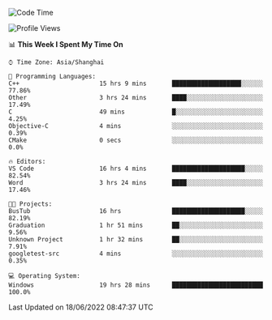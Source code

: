 <!--START_SECTION:waka-->
![Code Time](http://img.shields.io/badge/Code%20Time-134%20hrs%2049%20mins-blue)

![Profile Views](http://img.shields.io/badge/Profile%20Views-0-blue)

📊 **This Week I Spent My Time On** 

```text
⌚︎ Time Zone: Asia/Shanghai

💬 Programming Languages: 
C++                      15 hrs 9 mins       ███████████████████░░░░░░   77.86% 
Other                    3 hrs 24 mins       ████░░░░░░░░░░░░░░░░░░░░░   17.49% 
C                        49 mins             █░░░░░░░░░░░░░░░░░░░░░░░░   4.25% 
Objective-C              4 mins              ░░░░░░░░░░░░░░░░░░░░░░░░░   0.39% 
CMake                    0 secs              ░░░░░░░░░░░░░░░░░░░░░░░░░   0.0%

🔥 Editors: 
VS Code                  16 hrs 4 mins       ████████████████████░░░░░   82.54% 
Word                     3 hrs 24 mins       ████░░░░░░░░░░░░░░░░░░░░░   17.46%

🐱‍💻 Projects: 
BusTub                   16 hrs              ████████████████████░░░░░   82.19% 
Graduation               1 hr 51 mins        ██░░░░░░░░░░░░░░░░░░░░░░░   9.56% 
Unknown Project          1 hr 32 mins        ██░░░░░░░░░░░░░░░░░░░░░░░   7.91% 
googletest-src           4 mins              ░░░░░░░░░░░░░░░░░░░░░░░░░   0.35%

💻 Operating System: 
Windows                  19 hrs 28 mins      █████████████████████████   100.0%

```


 Last Updated on 18/06/2022 08:47:37 UTC
<!--END_SECTION:waka-->